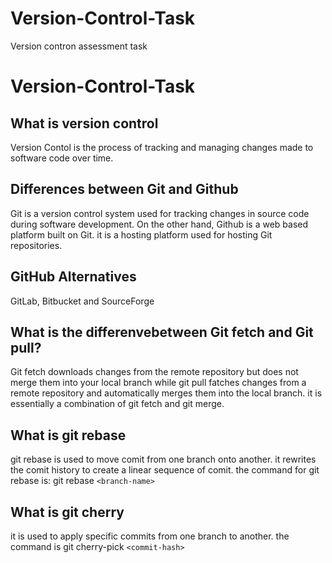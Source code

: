 # Version-Control-Task
Version contron assessment task 
# Version-Control-Task
 ## What is version control
 Version Contol is the process of tracking and managing changes made to software code over time. 

 ## Differences between Git and Github 
 Git is a version control system used for tracking changes in source code during software development. On the other hand, Github is a web based platform built on Git. it is a hosting platform used for hosting Git repositories. 

 ## GitHub Alternatives 
 GitLab, Bitbucket and SourceForge

 ## What is the differenvebetween Git fetch and Git pull?
 Git fetch downloads changes from the remote repository but does not merge them into your local branch while git pull fatches changes from a remote repository and automatically merges them into the local branch. it is essentially a combination of git fetch and git merge.

 ## What is git rebase
 git rebase is used to move comit from one branch onto another. it rewrites the comit history to create a linear sequence of comit. the command for git rebase is: 
 git rebase `<branch-name>`

 ## What is git cherry 
 it is used to apply specific commits from one branch to another. the command is git cherry-pick `<commit-hash>`
 

